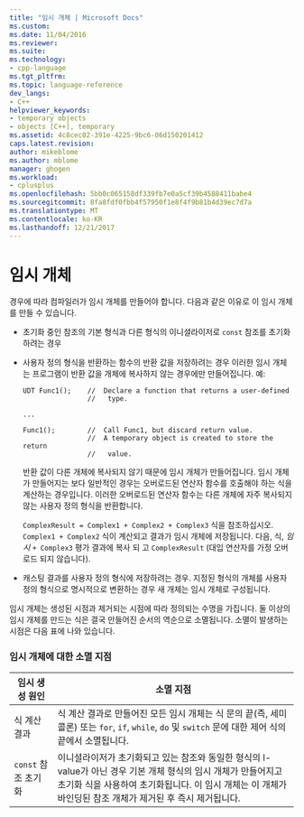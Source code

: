 ```yaml
---
title: "임시 개체 | Microsoft Docs"
ms.custom: 
ms.date: 11/04/2016
ms.reviewer: 
ms.suite: 
ms.technology:
- cpp-language
ms.tgt_pltfrm: 
ms.topic: language-reference
dev_langs:
- C++
helpviewer_keywords:
- temporary objects
- objects [C++], temporary
ms.assetid: 4c8cec02-391e-4225-9bc6-06d150201412
caps.latest.revision: 
author: mikeblome
ms.author: mblome
manager: ghogen
ms.workload:
- cplusplus
ms.openlocfilehash: 5bb0c065158df339fb7e0a5cf39b4588411babe4
ms.sourcegitcommit: 8fa8fdf0fbb4f57950f1e8f4f9b81b4d39ec7d7a
ms.translationtype: MT
ms.contentlocale: ko-KR
ms.lasthandoff: 12/21/2017
---
```

# <a name="temporary-objects"></a>임시 개체
경우에 따라 컴파일러가 임시 개체를 만들어야 합니다. 다음과 같은 이유로 이 임시 개체를 만들 수 있습니다.  
  
-   초기화 중인 참조의 기본 형식과 다른 형식의 이니셜라이저로 `const` 참조를 초기화하려는 경우  
  
-   사용자 정의 형식을 반환하는 함수의 반환 값을 저장하려는 경우 이러한 임시 개체는 프로그램이 반환 값을 개체에 복사하지 않는 경우에만 만들어집니다. 예:  
  
    ```  
    UDT Func1();    //  Declare a function that returns a user-defined  
                    //   type.  
  
    ...  
  
    Func1();        //  Call Func1, but discard return value.  
                    //  A temporary object is created to store the return  
                    //   value.  
    ```  
  
     반환 값이 다른 개체에 복사되지 않기 때문에 임시 개체가 만들어집니다. 임시 개체가 만들어지는 보다 일반적인 경우는 오버로드된 연산자 함수를 호출해야 하는 식을 계산하는 경우입니다. 이러한 오버로드된 연산자 함수는 다른 개체에 자주 복사되지 않는 사용자 정의 형식을 반환합니다.  
  
     `ComplexResult = Complex1 + Complex2 + Complex3` 식을 참조하십시오. `Complex1 + Complex2` 식이 계산되고 결과가 임시 개체에 저장됩니다. 다음, 식, *임시* `+ Complex3` 평가 결과에 복사 되 고 `ComplexResult` (대입 연산자를 가정 오버 로드 되지 않습니다).  
  
-   캐스팅 결과를 사용자 정의 형식에 저장하려는 경우. 지정된 형식의 개체를 사용자 정의 형식으로 명시적으로 변환하는 경우 새 개체는 임시 개체로 구성됩니다.  
  
 임시 개체는 생성된 시점과 제거되는 시점에 따라 정의되는 수명을 가집니다. 둘 이상의 임시 개체를 만드는 식은 결국 만들어진 순서의 역순으로 소멸됩니다. 소멸이 발생하는 시점은 다음 표에 나와 있습니다.  
  
### <a name="destruction-points-for-temporary-objects"></a>임시 개체에 대한 소멸 지점  
  
|임시 생성 원인|소멸 지점|  
|------------------------------|-----------------------|  
|식 계산 결과|식 계산 결과로 만들어진 모든 임시 개체는 식 문의 끝(즉, 세미콜론) 또는 `for`, `if`, `while`, `do` 및 `switch` 문에 대한 제어 식의 끝에서 소멸됩니다.|  
|`const` 참조 초기화|이니셜라이저가 초기화되고 있는 참조와 동일한 형식의 l-value가 아닌 경우 기본 개체 형식의 임시 개체가 만들어지고 초기화 식을 사용하여 초기화됩니다. 이 임시 개체는 이 개체가 바인딩된 참조 개체가 제거된 후 즉시 제거됩니다.|  
  
